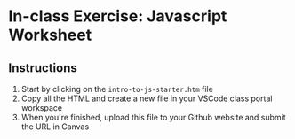 # In-class Exercise: Javascript Worksheet

## Instructions

1. Start by clicking on the `intro-to-js-starter.htm` file
2. Copy all the HTML and create a new file in your VSCode class portal workspace
3. When you're finished, upload this file to your Github website and submit the URL in Canvas
